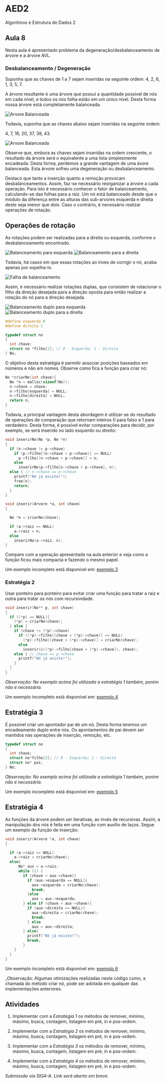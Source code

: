 
# AED2
Algoritmos e Estrutura de Dados 2

## Aula 8

Nesta aula é apresentado problema da degeneração/desbalanceamento de árvore e a árvore AVL.

### Desbalanceamento / Degeneração

Suponha que as chaves de 1 a 7 sejam inseridas na seguinte ordem:
4, 2, 6, 1, 3, 5, 7.

A árvore resultante é uma árvore que possui a quantidade possível de nós em cada nível, e todos os nós folha estão em um único nível. Desta forma nossa árvore está completamente balanceada.

![Arvore Balanceada](balanceada.png)

Todavia, suponha que as chaves abaixo sejam inseridas na seguinte ordem:

4, 7, 16, 20, 37, 38, 43.

![Arvore Balanceada](desbalanceada.png)

Observe que, embora as chaves sejam inseridas na ordem crescente, o resultado da árvore será o equivalente a uma lista simplesmente encadeada. Desta forma, perdemos a grande vantagem de uma ávore balanceada. Esta árvore sofreu uma degeneração ou desbalanceamento.

Destaco que tanto a inserção quanto a remoção provocam desbalanceamentos. Assim, faz-se necessário reorganizar a árvore a cada operação. Para isto é necessário conhecer o fator de balanceamento, calculando-se das folhas para a raiz. Um nó está balanceado desde que o módulo da diferença entre as alturas das sub-arvores esquerda e direita deste seja menor que dois. Caso o contrário, é necessário realizar operações de rotação.

## Operações de rotação
As rotações podem ser realizadas para a direita ou esquerda, conforme o desbalanceamento encontrado.

![Balanceamento para esquerda](rsesq.jpg)
![Balanceamento para a direita](rsdir.jpg)

Todavia, há casos em que essas rotações ao inves de corrigir o nó, acaba apenas por espelha-lo.

![Falha de balanceamento](treerotation.png)

Assim, é necessário realizar rotações duplas, que consistem de rotacionar o filho da direção desejada para a direção oposta para então realizar a rotação do nó para a direção desejada.

![Balanceamento duplo para esquerda](rdesq.jpg)
![Balanceamento duplo para a direita](rddir.jpg)



```C
#define esquerda 0
#define direita 1

typedef struct no
{
  int chave;
  struct no *filho[2]; // 0 - Esquerda; 1 - Direita
} No;
```
O objetivo desta estratégia é permitir associar posições baseados em números e não em nomes. Observe como fica a função para criar nó:

```C
No *criarNo(int chave){
  No *n = malloc(sizeof(No));
  n->chave = chave;
  n->filho[esquerda] = NULL;
  n->filho[direita] = NULL;
  return n;
}
```

Todavia, a principal vantagem desta abordagem é utilizar-se do resultado de operações de comparação que retornam inteiros 0 para falso e 1 para verdadeiro. Desta forma, é possível evitar comparações para decidir, por exemplo, se será inserido no lado esquerdo ou direito:


```C
void inserirNo(No *p, No *n)
{
  if (n->chave != p->chave)
    if (p->filho[(n->chave > p->chave)] == NULL)
      p->filho[(n->chave > p->chave)] = n;
    else
      inserirNo(p->filho[n->chave > p->chave], n);
  else { // n->chave == p->chave
    printf("Nó já existe!");
    free(n);
    return;
  }
}

void inserir(Arvore *a, int chave)
{

  No *n = criarNo(chave);

  if (a->raiz == NULL)
    a->raiz = n;
  else
    inserirNo(a->raiz, n);
}
```

Compare com a operação apresentada na aula anterior e veja como a função ficou mais compacta e fazendo o mesmo papel.


Um exemplo incompleto está disponível em:
[exemplo 3](exemplo3/)

### Estratégia 2

Usar ponteiro para ponteiro para evitar criar uma função para tratar a raiz e outra para tratar os nós com recursividade.

```C
void inserir(No** p, int chave)
{
  if ((*p) == NULL){
    (*p) = criarNo(chave);
  } else {
    if (chave != (*p)->chave)
      if ((*p)->filho[(chave > (*p)->chave)] == NULL)
        (*p)->filho[(chave > (*p)->chave)] = criarNo(chave);
      else
        inserir(&((*p)->filho[chave > (*p)->chave]), chave);
    else { // chave == p->chave
      printf("Nó já existe!");
    }
  }
}
```
_Observação: No exemplo acima foi utilizada a estratégia 1 também, porém não é necessária._

Um exemplo incompleto está disponível em:
[exemplo 4](exemplo4/)

## Estratégia 3

É possível criar um apontador pai de um nó. Desta forma teremos um encadeamento duplo entre nós. Os apontamentos de pai devem ser mantidos nas operações de inserção, remoção, etc.


```C
typedef struct no
{
  int chave;
  struct no*filho[2]; // 0 - Esquerda; 1 - Direita
  struct no* pai;
} No;
```
_Observação: No exemplo acima foi utilizada a estratégia 1 também, porém não é necessária._

Um exemplo incompleto está disponível em:
[exemplo 5](exemplo5/)

## Estratégia 4

As funções da árvore podem ser iterativas, ao invés de recursivas.
Assim, a manipulação dos nós é feita em uma função com auxílio de laços.
Segue um exemplo da função de inserção:

```C
void inserir(Arvore *a, int chave)
{

  if (a->raiz == NULL)
    a->raiz = criarNo(chave);
  else{
      No* aux = a->raiz;
      while (1) {
        if (chave < aux->chave){
          if (aux->esquerda == NULL){
            aux->esquerda = criarNo(chave);
            break;
          }else
            aux = aux->esquerda;
        } else if (chave > aux->chave){
          if (aux->direita == NULL){
            aux->direita = criarNo(chave);
            break;
          } else
            aux = aux->direita;
        } else{
          printf("Nó já existe!");
          break;
        }
    }
  }
}
```
Um exemplo incompleto está disponível em:
[exemplo 6](exemplo6/)

_Observação: Algumas otimizações realizadas neste código como, a chamada do método criar nó, pode ser adotada em qualquer das implementações anteriores.

## Atividades

1. Implementar com a *Estratégia 1* os métodos de remover, mínimo, máximo, busca, contagem, listagem em pré, in e pos-ordem.

2. Implementar com a *Estratégia 2* os métodos de remover, mínimo, máximo, busca, contagem, listagem em pré, in e pos-ordem.

3. Implementar com a *Estratégia 3* os métodos de remover, mínimo, máximo, busca, contagem, listagem em pré, in e pos-ordem.

4. Implementar com a *Estratégia 4* os métodos de remover, mínimo, máximo, busca, contagem, listagem em pré, in e pos-ordem.

_Submissão via SIGA-A. Link será aberto em breve._
